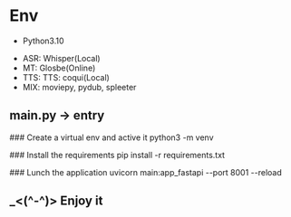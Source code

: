 # Env

- Python3.10

* ASR: Whisper(Local)
* MT: Glosbe(Online)
* TTS: TTS: coqui(Local)
* MIX: moviepy, pydub, spleeter

## main.py -> entry

### Create a virtual env and active it
python3 -m venv

### Install the requirements
pip install -r requirements.txt

### Lunch the application
uvicorn main:app_fastapi --port 8001 --reload

## ___<(^-^)>__ Enjoy it

